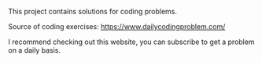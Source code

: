 This project contains solutions for coding problems.

Source of coding exercises:
https://www.dailycodingproblem.com/

I recommend checking out this website, you can subscribe to get a problem on a daily basis.